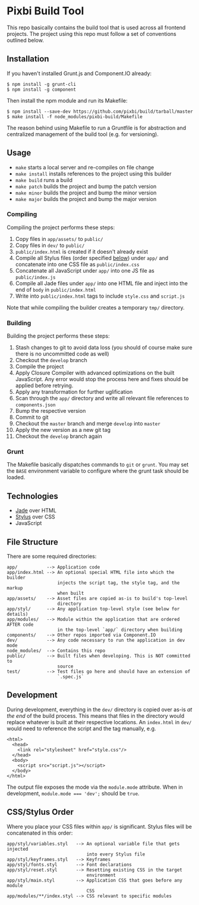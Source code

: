 # Pixbi Build Tool

This repo basically contains the build tool that is used across all frontend
projects. The project using this repo must follow a set of conventions outlined
below.


## Installation

If you haven't installed Grunt.js and Component.IO already:

    $ npm install -g grunt-cli
    $ npm install -g component

Then install the npm module and run its Makefile:

    $ npm install --save-dev https://github.com/pixbi/build/tarball/master
    $ make install -f node_modules/pixbi-build/Makefile

The reason behind using Makefile to run a Gruntfile is for abstraction and
centralized management of the build tool (e.g. for versioning).


## Usage

* `make` starts a local server and re-compiles on file change
* `make install` installs references to the project using this builder
* `make build` runs a build
* `make patch` builds the project and bump the patch version
* `make minor` builds the project and bump the minor version
* `make major` builds the project and bump the major version

### Compiling

Compiling the project performs these steps:

1. Copy files in `app/assets/` to `public/`
2. Copy files in `dev/` to `public/`
3. `public/index.html` is created if it doesn't already exist
4. Compile all Stylus files (order specified [below](#css-order)) under `app/`
   and concatenate into one CSS file as `public/index.css`
5. Concatenate all JavaScript under `app/` into one JS file as
   `public/index.js`
6. Compile all Jade files under `app/` into one HTML file and inject into the
   end of `body` in `public/index.html`
7. Write into `public/index.html` tags to include `style.css` and `script.js`

Note that while compiling the builder creates a temporary `tmp/` directory.

### Building

Building the project performs these steps:

1.  Stash changes to git to avoid data loss (you should of course make sure
    there is no uncommitted code as well)
2.  Checkout the `develop` branch
3.  Compile the project
4.  Apply Closure Compiler with advanced optimizations on the built JavaScript.
    Any error would stop the process here and fixes should be applied before
    retrying.
5.  Apply any transformation for further uglification
6.  Scan through the `app/` directory and write all relevant file references to
    `components.json`
7.  Bump the respective version
8.  Commit to git
9.  Checkout the `master` branch and merge `develop` into `master`
10. Apply the new version as a new git tag
11. Checkout the `develop` branch again

### Grunt

The Makefile basically dispatches commands to `git` or `grunt`. You may set the
`BASE` environment variable to configure where the grunt task should be loaded.


## Technologies

* [Jade](http://jade-lang.com/) over HTML
* [Stylus](http://learnboost.github.io/stylus/) over CSS
* JavaScript


## File Structure

There are some required directories:

    app/           --> Application code
    app/index.html --> An optional special HTML file into which the builder
                       injects the script tag, the style tag, and the markup
                       when built
    app/assets/    --> Asset files are copied as-is to build's top-level
                       directory
    app/styl/      --> Any application top-level style (see below for details)
    app/modules/   --> Module within the application that are ordered AFTER code
                       in the top-level `app/` directory when building
    components/    --> Other repos imported via Component.IO
    dev/           --> Any code necessary to run the application in dev mode
    node_modules/  --> Contains this repo
    public/        --> Built files when developing. This is NOT committed to
                       source
    test/          --> Test files go here and should have an extension of
                       `.spec.js`


## Development

During development, everything in the `dev/` directory is copied over as-is *at
the end* of the build process. This means that files in the directory would
replace whatever is built at their respective locations. An `index.html` in
`dev/` would need to reference the script and the tag manually, e.g.

    <html>
      <head>
        <link rel="stylesheet" href="style.css"/>
      </head>
      <body>
        <script src="script.js"></script>
      </body>
    </html>

The output file exposes the mode via the `module.mode` attribute. When in
development, `module.mode === 'dev';` should be `true`.


## CSS/Stylus Order

Where you place your CSS files within `app/` is significant. Stylus files will
be concatenated in this order:

    app/styl/variables.styl   --> An optional variable file that gets injected
                                  into every Stylus file
    app/styl/keyframes.styl   --> Keyframes
    app/styl/fonts.styl       --> Font declarations
    app/styl/reset.styl       --> Resetting existing CSS in the target
                                  environment
    app/styl/main.styl        --> Application CSS that goes before any module
                                  CSS
    app/modules/**/index.styl --> CSS relevant to specific modules
